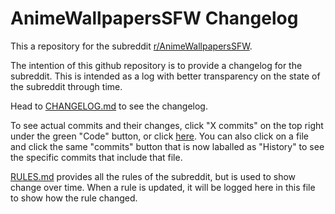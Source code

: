 # AnimeWallpapersSFW Changelog
This a repository for the subreddit [r/AnimeWallpapersSFW](https://www.reddit.com/r/AnimeWallpapersSFW/).

The intention of this github repository is to provide a changelog for the subreddit. This is intended as a log with better transparency on the state of the subreddit through time.

Head to [CHANGELOG.md](https://github.com/AnimeWallpapersSFW/changelog/blob/main/CHANGELOG.md) to see the changelog.

To see actual commits and their changes, click "X commits" on the top right under the green "Code" button, or click [here](https://github.com/AnimeWallpapersSFW/changelog/commits/main). You can also click on a file and click the same "commits" button that is now laballed as "History" to see the specific commits that include that file.

[RULES.md](https://github.com/AnimeWallpapersSFW/changelog/blob/main/RULES.md) provides all the rules of the subreddit, but is used to show change over time. When a rule is updated, it will be logged here in this file to show how the rule changed.
